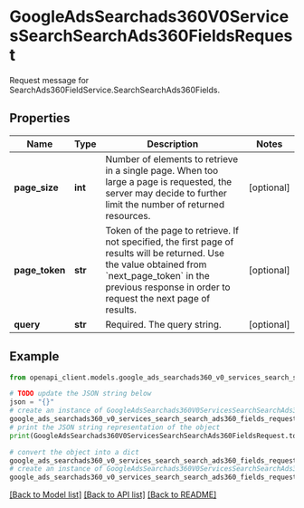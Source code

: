 # GoogleAdsSearchads360V0ServicesSearchSearchAds360FieldsRequest

Request message for SearchAds360FieldService.SearchSearchAds360Fields.

## Properties

Name | Type | Description | Notes
------------ | ------------- | ------------- | -------------
**page_size** | **int** | Number of elements to retrieve in a single page. When too large a page is requested, the server may decide to further limit the number of returned resources. | [optional] 
**page_token** | **str** | Token of the page to retrieve. If not specified, the first page of results will be returned. Use the value obtained from &#x60;next_page_token&#x60; in the previous response in order to request the next page of results. | [optional] 
**query** | **str** | Required. The query string. | [optional] 

## Example

```python
from openapi_client.models.google_ads_searchads360_v0_services_search_search_ads360_fields_request import GoogleAdsSearchads360V0ServicesSearchSearchAds360FieldsRequest

# TODO update the JSON string below
json = "{}"
# create an instance of GoogleAdsSearchads360V0ServicesSearchSearchAds360FieldsRequest from a JSON string
google_ads_searchads360_v0_services_search_search_ads360_fields_request_instance = GoogleAdsSearchads360V0ServicesSearchSearchAds360FieldsRequest.from_json(json)
# print the JSON string representation of the object
print(GoogleAdsSearchads360V0ServicesSearchSearchAds360FieldsRequest.to_json())

# convert the object into a dict
google_ads_searchads360_v0_services_search_search_ads360_fields_request_dict = google_ads_searchads360_v0_services_search_search_ads360_fields_request_instance.to_dict()
# create an instance of GoogleAdsSearchads360V0ServicesSearchSearchAds360FieldsRequest from a dict
google_ads_searchads360_v0_services_search_search_ads360_fields_request_from_dict = GoogleAdsSearchads360V0ServicesSearchSearchAds360FieldsRequest.from_dict(google_ads_searchads360_v0_services_search_search_ads360_fields_request_dict)
```
[[Back to Model list]](../README.md#documentation-for-models) [[Back to API list]](../README.md#documentation-for-api-endpoints) [[Back to README]](../README.md)


